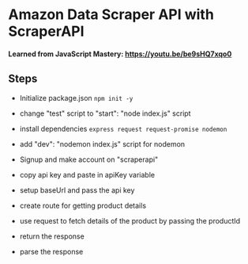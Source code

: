 # Amazon Data Scraper API with ScraperAPI

#### Learned from JavaScript Mastery: https://youtu.be/be9sHQ7xqo0

## Steps

- Initialize package.json `npm init -y`
- change "test" script to "start": "node index.js" script
- install dependencies `express request request-promise nodemon`
- add "dev": "nodemon index.js" script for nodemon

- Signup and make account on "scraperapi"
- copy api key and paste in apiKey variable

- setup baseUrl and pass the api key
- create route for getting product details
- use request to fetch details of the product by passing the productId
- return the response
- parse the response
